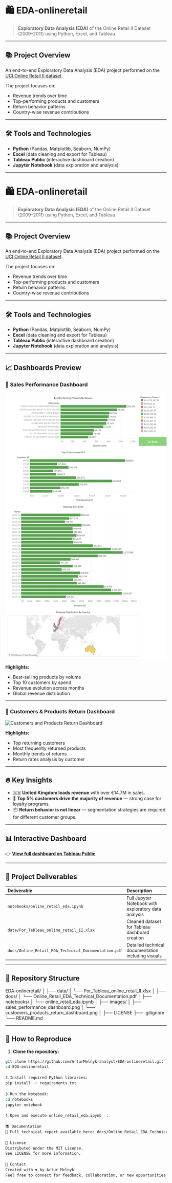 # 🛍️ EDA-onlineretail

> **Exploratory Data Analysis (EDA)** of the Online Retail II Dataset (2009–2011) using Python, Excel, and Tableau.

---

## 📚 Project Overview

An end-to-end Exploratory Data Analysis (EDA) project performed on the [UCI Online Retail II dataset](https://archive.ics.uci.edu/ml/datasets/Online+Retail+II).

The project focuses on:
- Revenue trends over time
- Top-performing products and customers
- Return behavior patterns
- Country-wise revenue contributions

---

## 🛠️ Tools and Technologies

- **Python** (Pandas, Matplotlib, Seaborn, NumPy)
- **Excel** (data cleaning and export for Tableau)
- **Tableau Public** (interactive dashboard creation)
- **Jupyter Notebook** (data exploration and analysis)

---

# 🛍️ EDA-onlineretail

> **Exploratory Data Analysis (EDA)** of the Online Retail II Dataset (2009–2011) using Python, Excel, and Tableau.

---

## 📚 Project Overview

An end-to-end Exploratory Data Analysis (EDA) project performed on the [UCI Online Retail II dataset](https://archive.ics.uci.edu/ml/datasets/Online+Retail+II).

The project focuses on:
- Revenue trends over time
- Top-performing products and customers
- Return behavior patterns
- Country-wise revenue contributions

---

## 🛠️ Tools and Technologies

- **Python** (Pandas, Matplotlib, Seaborn, NumPy)
- **Excel** (data cleaning and export for Tableau)
- **Tableau Public** (interactive dashboard creation)
- **Jupyter Notebook** (data exploration and analysis)

---

## 📈 Dashboards Preview

### 📌 Sales Performance Dashboard
![Sales Performance Dashboard](images/sales_performance_dashboard.png)

**Highlights:**
- Best-selling products by volume
- Top 10 customers by spend
- Revenue evolution across months
- Global revenue distribution

---

### 📌 Customers & Products Return Dashboard
![Customers and Products Return Dashboard](images/customers_products_return_dashboard.png)

**Highlights:**
- Top returning customers
- Most frequently returned products
- Monthly trends of returns
- Return rates analysis by customer

---

## 🔥 Key Insights

- 🇬🇧 **United Kingdom leads revenue** with over €14.7M in sales.
- 🎯 **Top 5% customers drive the majority of revenue** — strong case for loyalty programs.
- 📦 **Return behavior is not linear** — segmentation strategies are required for different customer groups.

---

## 📊 Interactive Dashboard

👉 [**View full dashboard on Tableau Public**](https://public.tableau.com/app/profile/artur.melnyk/viz/EDAvisualization/CustomersProductsReturnDashboard)

---

## 🧪 Project Deliverables

| Deliverable | Description |
|:------------|:------------|
| `notebooks/online_retail_eda.ipynb` | Full Jupyter Notebook with exploratory data analysis |
| `data/For_Tableau_online_retail_II.xlsx` | Cleaned dataset for Tableau dashboard creation |
| `docs/Online_Retail_EDA_Technical_Documentation.pdf` | Detailed technical documentation including visuals |

---

## 📂 Repository Structure

EDA-onlineretail/ 
│ ├── data/ │ └── For_Tableau_online_retail_II.xlsx │ 
├── docs/ │ └── Online_Retail_EDA_Technical_Documentation.pdf │ 
├── notebooks/ │ └── online_retail_eda.ipynb │ 
├── images/ │ ├── sales_performance_dashboard.png │ └── customers_products_return_dashboard.png │ 
├── LICENSE ├── .gitignore └── README.md


---

## 🚀 How to Reproduce

1. **Clone the repository:**

```bash
git clone https://github.com/ArturMelnyk-analyst/EDA-onlineretail.git
cd EDA-onlineretail

2.Install required Python libraries:
pip install -r requirements.txt

3.Run the Notebook:
cd notebooks
jupyter notebook

4.Open and execute online_retail_eda.ipynb  .

📚 Documentation
📄 Full technical report available here: docs/Online_Retail_EDA_Technical_Documentation.pdf

📜 License
Distributed under the MIT License.
See LICENSE for more information.

🙌 Contact
Created with ❤️ by Artur Melnyk
Feel free to connect for feedback, collaboration, or new opportunities!